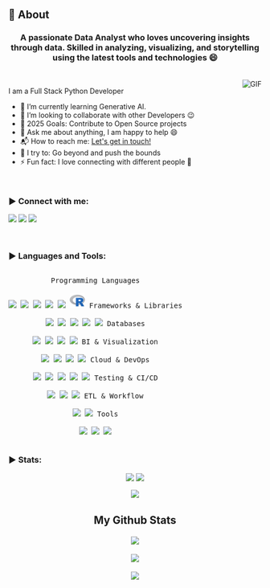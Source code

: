## 🧐 About

<h3 align="center">A passionate Data Analyst who loves uncovering insights through data. Skilled in analyzing, visualizing, and storytelling using the latest tools and technologies 😄
</h3>

<br>

<img align="right" margin-top="20px" height="270px" alt="GIF" src="https://cdn.dribbble.com/users/1059583/screenshots/4171367/coding-freak.gif" />

I am a Full Stack Python Developer
- 🌱 I’m currently learning Generative AI.
- 👯 I’m looking to collaborate with other Developers :wink:
- 🥅 2025 Goals: Contribute to Open Source projects
- 💬 Ask me about anything, I am happy to help :smile:
- 📬 How to reach me: [Let's get in touch!](https://www.linkedin.com/in/khanfaisal79960)
- 🧗 I try to: Go beyond and push the bounds
- ⚡ Fun fact: I love connecting with different people :raised_hands:

</br>

<h3 align="left">▶ Connect with me:</h3>
  <p>
    <a href="https://www.linkedin.com/in/khanfaisal79960" target="_blank"><img src="https://img.shields.io/badge/-Linkedin-222222?style=flat-square&logo=Linkedin&logoColor=white&link=https://www.linkedin.com/in/khanfaisal79960/)](https://www.linkedin.com/in/khanfaisal79960/"></a>
  <a href="https://www.medium.com/@khanfaisal79960" target="_blank"><img src="https://img.shields.io/badge/-Medium-222222?style=flat-square&logo=HackerRank&logoColor=white&link=https://www.medium.com/@khanfaisal79960)](https://www.medium.com/khanfaisal79960"></a>
    <a href="https://www.instagram.com/mr._perfect_1004" target="_blank"><img src="https://img.shields.io/badge/Instagram-222222?&style=flat-square&logo=instagram&logoColor=white&link=https://www.instagram.com/mr._perfect_1004_)](https://www.instagram.com/mr._perfect_1004/"></a>
  </p>
</br>

<h3 align="left">▶ Languages and Tools:</h3>
<p style="display: inline-block;" align="center">

  <kbd>
    <kbd>Programming Languages</kbd>
    <br><br>
    <img width="30px" src="https://cdn.jsdelivr.net/gh/devicons/devicon/icons/python/python-original.svg" />
    <img width="30px" src="https://cdn.jsdelivr.net/gh/devicons/devicon/icons/sqlite/sqlite-original.svg" />
    <img width="30px" src="https://cdn.jsdelivr.net/gh/devicons/devicon/icons/bash/bash-original.svg" />
    <img width="30px" src="https://cdn.jsdelivr.net/gh/devicons/devicon/icons/javascript/javascript-original.svg" />
    <img width="30px" src="https://cdn.jsdelivr.net/gh/devicons/devicon/icons/html5/html5-original.svg" />
    <img width="30px" src="https://raw.githubusercontent.com/devicons/devicon/master/icons/r/r-original.svg" />
  </kbd>

  <kbd>
    <kbd>Frameworks & Libraries</kbd>
    <br><br>
    <img width="30px" src="https://cdn.jsdelivr.net/gh/devicons/devicon/icons/flask/flask-original.svg" />
    <img width="30px" src="https://cdn.jsdelivr.net/gh/devicons/devicon/icons/fastapi/fastapi-original.svg" />
    <img width="30px" src="https://cdn.jsdelivr.net/gh/devicons/devicon/icons/django/django-plain.svg" />
    <img width="30px" src="https://cdn.jsdelivr.net/gh/devicons/devicon/icons/numpy/numpy-original.svg" />
    <img width="30px" src="https://cdn.jsdelivr.net/gh/devicons/devicon/icons/pandas/pandas-original.svg" />
  </kbd>

  <kbd>
    <kbd>Databases</kbd>
    <br><br>
    <img width="30px" src="https://cdn.jsdelivr.net/gh/devicons/devicon/icons/mysql/mysql-original.svg" />
    <img width="30px" src="https://cdn.jsdelivr.net/gh/devicons/devicon/icons/postgresql/postgresql-original.svg" />
    <img width="30px" src="https://cdn.jsdelivr.net/gh/devicons/devicon/icons/mongodb/mongodb-original.svg" />
    <img width="30px" src="https://cdn.jsdelivr.net/gh/devicons/devicon/icons/sqlite/sqlite-original.svg" />
  </kbd>

  <kbd>
    <kbd>BI & Visualization</kbd>
    <br><br>
    <img src="https://img.icons8.com/color/48/000000/power-bi.png" width="30px"/>
    <img src="https://cdn.worldvectorlogo.com/logos/tableau-software.svg" width="30px"/>
    <img src="https://static.wikia.nocookie.net/logopedia/images/3/35/Looker_Studio_icon.svg/revision/latest/scale-to-width-down/250?cb=20241011212938" width="30px" />
    <img src="https://img.icons8.com/color/48/microsoft-excel-2019--v1.png" width="30px"/>
  </kbd>

  <kbd>
    <kbd>Cloud & DevOps</kbd>
    <br><br>
    <img src="https://registry.npmmirror.com/@lobehub/icons-static-png/latest/files/light/aws-color.png" width="30px"/>
    <img src="https://cdn.jsdelivr.net/gh/devicons/devicon/icons/azure/azure-original.svg" width="30px"/>
    <img src="https://cdn.jsdelivr.net/gh/devicons/devicon/icons/docker/docker-original.svg" width="30px"/>
    <img src="https://cdn.jsdelivr.net/gh/devicons/devicon/icons/git/git-original.svg" width="30px"/>
    <img src="https://img.icons8.com/ios-filled/50/github.png" width="30px"/>
  </kbd>

  <kbd>
    <kbd>Testing & CI/CD</kbd>
    <br><br>
    <img src="https://upload.wikimedia.org/wikipedia/commons/b/ba/Pytest_logo.svg" width="30px"/>
    <img src="https://logos-world.net/wp-content/uploads/2023/12/Jenkins-Symbol.png" width="50px"/>
    <img src="https://img.icons8.com/ios-filled/50/github.png" width="30px"/>
  </kbd>

  <kbd>
    <kbd>ETL & Workflow</kbd>
    <br><br>
    <img src="https://djeqr6to3dedg.cloudfront.net/repo-logos/apache/airflow/live/logo-1703896633736.png" width="30px"/>
    <img src="https://www.vectorlogo.zone/logos/getpostman/getpostman-icon.svg" width="30px"/>
  </kbd>

  <kbd>
    <kbd>Tools</kbd>
    <br><br>
    <img src="https://cdn.jsdelivr.net/gh/devicons/devicon/icons/vscode/vscode-original.svg" width="30px"/>
    <img src="https://images.icon-icons.com/2429/PNG/512/jira_logo_icon_147274.png" width="30px"/>
    <img src="https://upload.wikimedia.org/wikipedia/commons/thumb/d/d0/Google_Colaboratory_SVG_Logo.svg/1280px-Google_Colaboratory_SVG_Logo.svg.png" width="30px"/>
  </kbd>
</p>


<h3 align="left">▶ Stats:</h3>

<p align="center"><img src="https://badges.pufler.dev/visits/aakashsh1999/khanfaisal79960?style=for-the-badge"/> <img src="https://badges.pufler.dev/repos/khanfaisal79960/?style=for-the-badge"/>
</p>
<p align="center"><img src="https://badges.pufler.dev/commits/monthly/khanfaisal79960"/></p>

</p>
  </a>
<h2 align="center">My Github Stats</h2>
<p align="center">
<img align="center" src="https://github-readme-stats.vercel.app/api/top-langs/?username=khanfaisal79960&layout=compact&theme=github_dark&langs_count=10&exclude_repo=kasweb">
<br>
<br>
<img align="center" src="https://github-readme-stats.vercel.app/api?username=khanfaisal79960&count_private=true&show_icons=trueline_height=21&theme=github_dark">	
<br>
<br>
<img align="center" src="https://github-readme-streak-stats.herokuapp.com/?user=khanfaisal79960&theme=holi-theme">
</p>
